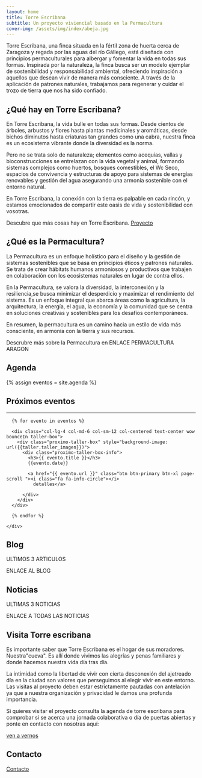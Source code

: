```yaml
---
layout: home
title: Torre Escribana
subtitle: Un proyecto viviencial basado en la Permacultura
cover-img: /assets/img/index/abeja.jpg
---
```


Torre Escribana, una finca situada en la fértil zona de huerta cerca de Zaragoza y regada por las aguas del río Gállego, está diseñada con principios permaculturales para albergar y fomentar la vida en todas sus formas. Inspirada por la naturaleza, la finca busca ser un modelo ejemplar de sostenibilidad y responsabilidad ambiental, ofreciendo inspiración a aquellos que desean vivir de manera más consciente. A través de la aplicación de patrones naturales, trabajamos para regenerar y cuidar el trozo de tierra que nos ha sido confiado.

## ¿Qué hay en Torre Escribana?


En Torre Escribana, la vida bulle en todas sus formas. Desde cientos de árboles, arbustos y flores hasta plantas medicinales y aromáticas, desde bichos diminutos hasta criaturas tan grandes como una cabra, nuestra finca es un ecosistema vibrante donde la diversidad es la norma.

 Pero no se trata solo de naturaleza; elementos como acequias, vallas y bioconstrucciones se entrelazan con la vida vegetal y animal, formando sistemas complejos como huertos, bosques comestibles, el Wc Seco, espacios de convivencia y estructuras de apoyo para sistemas de energías renovables y gestión del agua asegurando una armonía sostenible con el entorno natural. 
 
 En Torre Escribana, la conexión con la tierra es palpable en cada rincón, y estamos emocionados de compartir este oasis de vida y sostenibilidad con vosotras.


Descubre que más cosas hay en Torre Escribana. [Proyecto](/proyecto/)


## ¿Qué es la Permacultura?

La Permacultura es un enfoque holístico para el diseño y la gestión de sistemas sostenibles que se basa en principios éticos y patrones naturales. Se trata de crear hábitats humanos armoniosos y productivos que trabajen en colaboración con los ecosistemas naturales en lugar de contra ellos.

 En la Permacultura, se valora la diversidad, la interconexión y la resiliencia,se busca minimizar el desperdicio y maximizar el rendimiento del sistema. Es un enfoque integral que abarca áreas como la agricultura, la arquitectura, la energía, el agua, la economía y la comunidad que se centra en soluciones creativas y sostenibles para los desafíos contemporáneos.
 
  En resumen, la permacultura es un camino hacia un estilo de vida más consciente, en armonía con la tierra y sus recursos.

Descrubre más sobre la Permacultura en ENLACE PERMACULTURA ARAGON

## Agenda

{% assign eventos = site.agenda %}
<section>
  <div class="container">
    <div class="row">
      <div class="col-lg-12 text-center">
        <h2 class="section-heading">Próximos eventos</h2>
        <hr class="primary">
      </div>
    </div>
  </div>
  <div class="container-fluid">
    <div class="row row-centered">

      {% for evento in eventos %}

      <div class="col-lg-4 col-md-6 col-sm-12 col-centered text-center wow bounceIn taller-box">
        <div class="proximo-taller-box" style="background-image: url({{taller.taller_imagen}})">
          <div class="proximo-taller-box-info">
            <h3>{{ evento.title }}</h3>
            {{evento.date}}

            <a href="{{ evento.url }}" class="btn btn-primary btn-xl page-scroll "><i class="fa fa-info-circle"></i>
              detalles</a>

          </div>
        </div>
      </div>

      {% endfor %}

    </div>
  </div>
</section>

## Blog

ULTIMOS 3 ARTICULOS

ENLACE AL BLOG

## Noticias

ULTIMAS 3 NOTICIAS

ENLACE A TODAS LAS NOTICIAS

## Visita Torre escribana

Es importante saber que Torre Escribana es el hogar de sus moradores. Nuestra"cueva". Es allí donde vivimos las alegrías y penas familiares y donde hacemos nuestra vida día tras día.

La intimidad como la libertad de vivir con cierta desconexión del ajetreado día en la ciudad son valores que perseguimos al elegir vivir en este entorno.  Las visitas al proyecto deben estar estrictamente pautadas con antelación ya que a nuestra organización y privacidad le damos una profunda importancia.

Si quieres visitar el proyecto consulta la agenda de torre escribana para comprobar si se acerca una jornada colaborativa o día de puertas abiertas y ponte en contacto con nosotras aquí:

[ven a vernos](/visitas/)

## Contacto

[Contacto](/contacto/)
